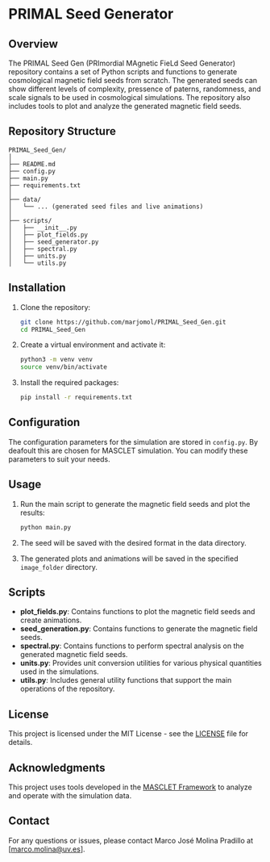 # PRIMAL Seed Generator

## Overview

The PRIMAL Seed Gen (PRImordial MAgnetic FieLd Seed Generator) repository contains a set of Python scripts and functions to generate cosmological magnetic field seeds from scratch. The generated seeds can show different levels of complexity, pressence of paterns, randomness, and scale signals to be used in cosmological simulations. The repository also includes tools to plot and analyze the generated magnetic field seeds.

## Repository Structure

```
PRIMAL_Seed_Gen/
│
├── README.md
├── config.py
├── main.py
├── requirements.txt
│
├── data/
│   └── ... (generated seed files and live animations)
│
├── scripts/
│   ├── __init__.py
│   ├── plot_fields.py
│   ├── seed_generator.py
│   ├── spectral.py
│   ├── units.py
│   └── utils.py
```

## Installation

1. Clone the repository:
    ```bash
    git clone https://github.com/marjomol/PRIMAL_Seed_Gen.git
    cd PRIMAL_Seed_Gen
    ```

2. Create a virtual environment and activate it:
    ```bash
    python3 -m venv venv
    source venv/bin/activate
    ```

3. Install the required packages:
    ```bash
    pip install -r requirements.txt
    ```

## Configuration

The configuration parameters for the simulation are stored in `config.py`. By deafoult this are chosen for MASCLET simulation. You can modify these parameters to suit your needs.

## Usage

1. Run the main script to generate the magnetic field seeds and plot the results:
    ```bash
    python main.py
    ```

2. The seed will be saved with the desired format in the data directory. 

3. The generated plots and animations will be saved in the specified `image_folder` directory.

## Scripts

- **plot_fields.py**: Contains functions to plot the magnetic field seeds and create animations.
- **seed_generation.py**: Contains functions to generate the magnetic field seeds.
- **spectral.py**: Contains functions to perform spectral analysis on the generated magnetic field seeds.
- **units.py**: Provides unit conversion utilities for various physical quantities used in the simulations.
- **utils.py**: Includes general utility functions that support the main operations of the repository.

## License

This project is licensed under the MIT License - see the [LICENSE](LICENSE) file for details.

## Acknowledgments

This project uses tools developed in the [MASCLET Framework](https://github.com/dvallesp/masclet_framework.git) to analyze and operate with the simulation data.

## Contact

For any questions or issues, please contact Marco José Molina Pradillo at [marco.molina@uv.es].